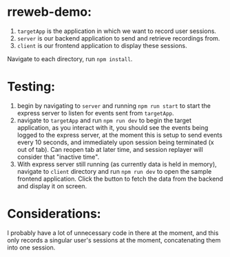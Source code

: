 # rreweb-demo:

1. `targetApp` is the application in which we want to record user sessions.
2. `server` is our backend application to send and retrieve recordings from.
3. `client` is our frontend application to display these sessions.

Navigate to each directory, run `npm install`.

# Testing:

1.  begin by navigating to `server` and running `npm run start` to start the express server to listen for events sent from `targetApp`.
2.  navigate to `targetApp` and run `npm run dev` to begin the target application, as you interact with it, you should see the events being logged to the express server, at the moment this is setup to send events every 10 seconds, and immediately upon session being terminated (x out of tab). Can reopen tab at later time, and session replayer will consider that "inactive time".
3.  With express server still running (as currently data is held in memory), navigate to `client` directory and run `npm run dev` to open the sample frontend application. Click the button to fetch the data from the backend and display it on screen.

# Considerations:

I probably have a lot of unnecessary code in there at the moment, and this only records a singular user's sessions at the moment, concatenating them into one session.
